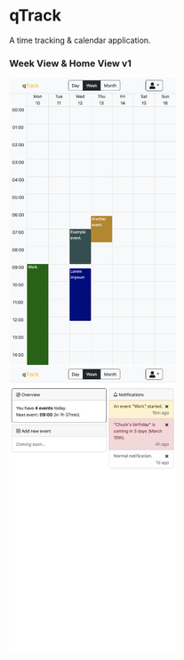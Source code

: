 # qTrack

A time tracking & calendar application.

### Week View & Home View v1
<kbd>
<img src="week_view_example.png" width="300px" alt="Main View">
</kbd>
<kbd>
<img src="home_view.png" width="300px" alt="Main View">
</kbd>
